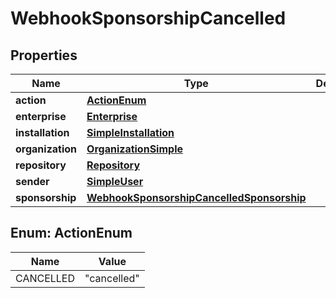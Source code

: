 

# WebhookSponsorshipCancelled


## Properties

| Name | Type | Description | Notes |
|------------ | ------------- | ------------- | -------------|
|**action** | [**ActionEnum**](#ActionEnum) |  |  |
|**enterprise** | [**Enterprise**](Enterprise.md) |  |  [optional] |
|**installation** | [**SimpleInstallation**](SimpleInstallation.md) |  |  [optional] |
|**organization** | [**OrganizationSimple**](OrganizationSimple.md) |  |  [optional] |
|**repository** | [**Repository**](Repository.md) |  |  [optional] |
|**sender** | [**SimpleUser**](SimpleUser.md) |  |  |
|**sponsorship** | [**WebhookSponsorshipCancelledSponsorship**](WebhookSponsorshipCancelledSponsorship.md) |  |  |



## Enum: ActionEnum

| Name | Value |
|---- | -----|
| CANCELLED | &quot;cancelled&quot; |



